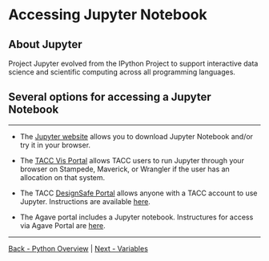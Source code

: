 # Accessing Jupyter Notebook

## About Jupyter

Project Jupyter evolved from the IPython Project to support interactive data science and 
scientific computing across all programming languages. 
 
## Several options for accessing a Jupyter Notebook

---
* The [Jupyter website](https://www.jupyter.org) allows you to download Jupyter Notebook and/or try it in your browser.

* The [TACC Vis Portal](https://vis.tacc.utexas.edu) allows TACC users to run Jupyter 
through your browser on Stampede, Maverick, or Wrangler if the user has an allocation on that system.

* The TACC [DesignSafe Portal](https://www.designsafe-ci.org) allows anyone with a TACC account to use Jupyter.  Instructions are available [here](intro_to_python_012_designsafe.md).

* The Agave portal includes a Jupyter notebook.  Instructures for access via Agave Portal are [here](intro_to_python_013_agave.md).

---

[Back - Python Overview](../intro_to_python.md) | [Next - Variables](intro_to_python_016_variables.md) 
